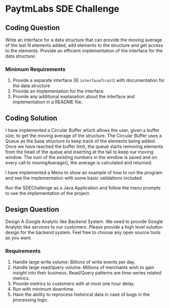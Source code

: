 # PaytmLabs SDE Challenge

## Coding Question

Write an interface for a data structure that can provide the moving average of the last N elements added, add elements to the structure and get access to the elements. Provide an efficient implementation of the interface for the data structure.

### Minimum Requirements

1. Provide a separate interface (IE `interface`/`trait`) with documentation for the data structure
2. Provide an implementation for the interface
3. Provide any additional explanation about the interface and implementation in a README file.

## Coding Solution

I have implemented a Circular Buffer which allows the user, given a buffer size, to get the moving average of the structure. 
The Circular Buffer uses a Queue as the base structure to keep track of the elements being added. Once we have reached the buffer limit, 
the queue starts removing elements from the head of the queue and inserting at the tail to keep our moving window. 
The sum of the existing numbers in the window is saved and on every call to movingAverage(), the average is calculated and returned.

I have implemented a Menu to show an example of how to run the program and see the implementation with some basic validations included. 

Run the SDEChallenge as a Java Application and follow the menu prompts to see the implementation of the project.

## Design Question

Design A Google Analytic like Backend System.
We need to provide Google Analytic like services to our customers. Please provide a high level solution design for the backend system. Feel free to choose any open source tools as you want.

### Requirements

1. Handle large write volume: Billions of write events per day.
2. Handle large read/query volume: Millions of merchants wish to gain insight into their business. Read/Query patterns are time-series related metrics.
3. Provide metrics to customers with at most one hour delay.
4. Run with minimum downtime.
5. Have the ability to reprocess historical data in case of bugs in the processing logic.
